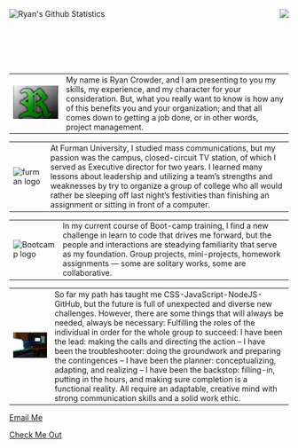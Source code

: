 <a href="https://github.com/CrowdeRyan/CrowdeRyan">
  <img align="right" src="https://github-readme-stats.vercel.app/api/top-langs/?username=Crowderyan&show=java,html,css,tex&title_color=57A6FF&text_color=c9cacc&icon_color=2bbc8a&bg_color=0D1116&border_color=57A6FF&langs_count=3" />
</a>

<a href="https://github.com/Crowderyan">
  <img align="left" src="https://github-readme-stats.vercel.app/api?username=Crowderyan&line_height=27&count_private=false&title_color=57A6FF&text_color=c9cacc&icon_color=57A6FF&bg_color=0D1116&border_color=57A6FF" alt="Ryan's Github Statistics"/>
</a>


<br>
<br>
<br>
<br>
<br>
<br>




<table>
  <tr><td><img src="./images/R.jpg" width="500"/></td>
  <td> My name is Ryan Crowder, and I am presenting to you my skills, my experience, and my character for your consideration. But, what you really want to know is how any of this benefits you and your organization; and that all comes down to getting a job done, or in other words, project management.</td>
  </tr>
 </table>

<table>
  <tr><td><img width="350" src="https://cdn.vox-cdn.com/uploads/chorus_image/image/52555373/PaladinsLogo.svg.0.png" alt="furman logo"></td>
  <td> At Furman University, I studied mass communications, but my passion was the campus, closed-circuit TV station, of which I served as Executive director for two years. I learned many lessons about leadership and utilizing a team’s strengths and weaknesses by try to organize a group of college who all would rather be sleeping off last night’s festivities than finishing an assignment or sitting in front of a computer.</td>
  </tr>
  </table>

<table>
  <tr><td><img width="300" src="https://course_report_production.s3.amazonaws.com/rich/rich_files/rich_files/4003/s300/uncc-switchup-thumbnail-a.png" alt="Bootcamp logo"></td>
  <td>In my current course of Boot-camp training, I find a new challenge in learn to code that drives me forward, but the people and interactions are steadying familiarity that serve as my foundation. Group projects, mini-projects, homework assignments — some are solitary works, some are collaborative. </td>
  </tr>
  </table>

<table>
  <tr><td><img width="900" src="./images/techback.jpg" alt="Work Station"></td>
  <td>So far my path has taught me CSS-JavaScript-NodeJS-GitHub, but the future is full of unexpected and diverse new challenges. However, there are some things that will always be needed, always be necessary: Fulfilling the roles of the individual in order for the whole group to succeed: I have been the lead: making the calls and directing the action – I have been the troubleshooter: doing the groundwork and preparing the contingences – I have been the planner: conceptualizing, adapting, and realizing – I have been the backstop: filling-in, putting in the hours, and making sure completion is a functional reality. All require an adaptable, creative mind with strong communication skills and a solid work ethic. </td>
  </tr>
  </table>

<a href="mailto:rebuiltrival@gmail.com">Email Me</a>

<a href="https://crowderyan.github.io/Portfolio/">Check Me Out</a>

<!--
**CrowdeRyan/CrowdeRyan** is a ✨ _special_ ✨ repository because its `README.md` (this file) appears on your GitHub profile.

Here are some ideas to get you started:

- 🔭 I’m currently working on ...
- 🌱 I’m currently learning ...
- 👯 I’m looking to collaborate on ...
- 🤔 I’m looking for help with ...
- 💬 Ask me about ...
- 📫 How to reach me: ...
- 😄 Pronouns: ...
- 🔭 I’m currently working on ...
- 🌱 I’m currently learning ...
- 🤔 I’m looking for help with ...
- ⚡ Fun fact: ...
- 👯 I’m looking to collaborate on ...
-->
